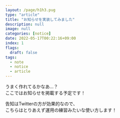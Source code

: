 ```yaml
---
layout: /page/h1h3.pug
type: "article"
title: "お知らせを実装してみました"
description: null
image: null
categories: [notice]
date: 2022-05-17T00:22:16+09:00
index: 1
flags:
  draft: false
tags:
  - note
  - notice
  - article
---
```


うまく作れてるかなあ…？\
ここではお知らせを掲載する予定です！

告知はTwitterの方が効果的なので、\
こちらはとりあえず運用の練習みたいな使い方します！